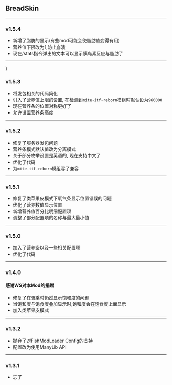 ## BreadSkin

---

### v1.5.4

* 新增了脂肪的显示(有些mod可能会使脂肪值变得有用)
* 营养值下限改为1,防止崩溃
* 现在/stats指令弹出的文本可以显示胰岛素反应与脂肪了

---
)
### v1.5.3

* 将发包相关的代码简化
* 引入了营养值上限的设置, 在检测到`mite-itf-reborn`模组时默认设为`960000`
* 现在营养条的位置对称更好了
* 允许设置营养条高度

---

### v1.5.2

* 修复了服务器发包问题
* 营养条模式默认值改为分离模式
* 关于部分枚举设置是英语的, 现在支持中文了
* 优化了代码
* 为`mite-itf-reborn`模组写了兼容

---

### v1.5.1

* 修复了类苹果皮模式下氧气条显示位置错误的问题
* 优化了营养数值显示位置
* 新增营养值百分比明细配置项
* 调整了部分配置项的名称与最大最小值

---

### v1.5.0

* 加入了营养条以及一些相关配置项
* 优化了代码

---

### v1.4.0

#### 感谢WS对本Mod的捐赠

* 修复了在骑乘时仍然显示饱和度的问题
* 当饱和度与饱食度叠加显示时,饱和度会在饱食度上面显示
* 加入类苹果皮模式

---

### v1.3.2

* 抛弃了对FishModLoader Config的支持
* 配置改为使用ManyLib API

---

### v1.3.1

* 忘了